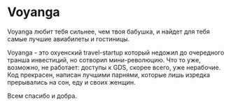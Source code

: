 Voyanga
=======

Voyanga любит тебя сильнее, чем твоя бабушка, и найдет для тебя самые лучшие авиабилеты и гостиницы. 

Voyanga - это охуенский travel-startup который недожил до очередного транша инвестиций, но сотворил мини-революцию. Что то уже, возможно, не работает: доступы к GDS, скорее всего, уже нерабочие. Код прекрасен, написан лучшими парнями, которые лишь изредка прерывались на сон, еду и своих женщин. 

Всем спасибо и добра.
